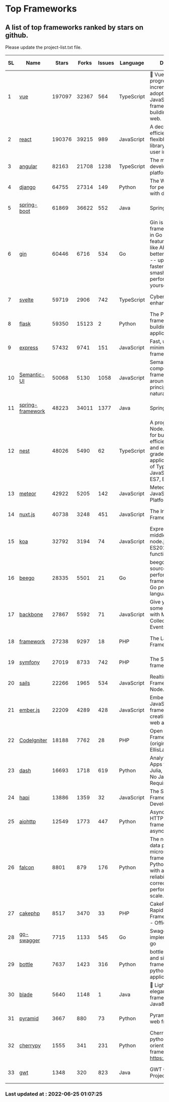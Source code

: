 # Top Frameworks
## A list of top frameworks ranked by stars on github.  
Please update the project-list.txt file.

| SL| Name  | Stars| Forks| Issues | Language | Description | Last Commit |
| --| ------| -----| ---- | ------ | -------- | ----------- | ----------- |
| 1 | [vue](https://github.com/vuejs/vue) | 197097 | 32367 | 564 | TypeScript | 🖖 Vue.js is a progressive, incrementally-adoptable JavaScript framework for building UI on the web. | 2022-06-23 00:34:26 |
| 2 | [react](https://github.com/facebook/react) | 190376 | 39215 | 989 | JavaScript | A declarative, efficient, and flexible JavaScript library for building user interfaces. | 2022-06-23 22:47:47 |
| 3 | [angular](https://github.com/angular/angular) | 82163 | 21708 | 1238 | TypeScript | The modern web developer’s platform | 2022-06-25 00:04:06 |
| 4 | [django](https://github.com/django/django) | 64755 | 27314 | 149 | Python | The Web framework for perfectionists with deadlines. | 2022-06-24 12:52:21 |
| 5 | [spring-boot](https://github.com/spring-projects/spring-boot) | 61869 | 36622 | 552 | Java | Spring Boot | 2022-06-24 17:01:31 |
| 6 | [gin](https://github.com/gin-gonic/gin) | 60446 | 6716 | 534 | Go | Gin is a HTTP web framework written in Go (Golang). It features a Martini-like API with much better performance -- up to 40 times faster. If you need smashing performance, get yourself some Gin. | 2022-06-24 14:06:46 |
| 7 | [svelte](https://github.com/sveltejs/svelte) | 59719 | 2906 | 742 | TypeScript | Cybernetically enhanced web apps | 2022-06-20 11:03:47 |
| 8 | [flask](https://github.com/pallets/flask) | 59350 | 15123 | 2 | Python | The Python micro framework for building web applications. | 2022-06-18 19:24:13 |
| 9 | [express](https://github.com/expressjs/express) | 57432 | 9741 | 151 | JavaScript | Fast, unopinionated, minimalist web framework for node. | 2022-05-20 15:57:37 |
| 10 | [Semantic-UI](https://github.com/Semantic-Org/Semantic-UI) | 50068 | 5130 | 1058 | JavaScript | Semantic is a UI component framework based around useful principles from natural language. | 2018-10-21 20:59:02 |
| 11 | [spring-framework](https://github.com/spring-projects/spring-framework) | 48223 | 34011 | 1377 | Java | Spring Framework | 2022-06-24 18:03:50 |
| 12 | [nest](https://github.com/nestjs/nest) | 48026 | 5490 | 62 | TypeScript | A progressive Node.js framework for building efficient, scalable, and enterprise-grade server-side applications on top of TypeScript & JavaScript (ES6, ES7, ES8) 🚀 | 2022-06-24 11:55:48 |
| 13 | [meteor](https://github.com/meteor/meteor) | 42922 | 5205 | 142 | JavaScript | Meteor, the JavaScript App Platform | 2022-06-23 09:10:15 |
| 14 | [nuxt.js](https://github.com/nuxt/nuxt.js) | 40738 | 3248 | 451 | JavaScript | The Intuitive Vue(2) Framework | 2022-06-23 23:08:54 |
| 15 | [koa](https://github.com/koajs/koa) | 32792 | 3194 | 74 | JavaScript | Expressive middleware for node.js using ES2017 async functions | 2022-04-06 16:09:57 |
| 16 | [beego](https://github.com/beego/beego) | 28335 | 5501 | 21 | Go | beego is an open-source, high-performance web framework for the Go programming language. | 2022-06-18 15:19:56 |
| 17 | [backbone](https://github.com/jashkenas/backbone) | 27867 | 5592 | 71 | JavaScript | Give your JS App some Backbone with Models, Views, Collections, and Events | 2022-04-26 12:19:45 |
| 18 | [framework](https://github.com/laravel/framework) | 27238 | 9297 | 18 | PHP | The Laravel Framework. | 2022-06-24 17:46:59 |
| 19 | [symfony](https://github.com/symfony/symfony) | 27019 | 8733 | 742 | PHP | The Symfony PHP framework | 2022-06-22 15:27:42 |
| 20 | [sails](https://github.com/balderdashy/sails) | 22266 | 1965 | 534 | JavaScript | Realtime MVC Framework for Node.js | 2022-05-27 21:40:10 |
| 21 | [ember.js](https://github.com/emberjs/ember.js) | 22209 | 4289 | 428 | JavaScript | Ember.js - A JavaScript framework for creating ambitious web applications | 2022-06-22 18:17:53 |
| 22 | [CodeIgniter](https://github.com/bcit-ci/CodeIgniter) | 18188 | 7762 | 28 | PHP | Open Source PHP Framework (originally from EllisLab) | 2022-03-03 13:29:55 |
| 23 | [dash](https://github.com/plotly/dash) | 16693 | 1718 | 619 | Python | Analytical Web Apps for Python, R, Julia, and Jupyter. No JavaScript Required. | 2022-06-17 20:17:56 |
| 24 | [hapi](https://github.com/hapijs/hapi) | 13886 | 1359 | 32 | JavaScript | The Simple, Secure Framework Developers Trust | 2022-06-13 17:44:05 |
| 25 | [aiohttp](https://github.com/aio-libs/aiohttp) | 12549 | 1773 | 447 | Python | Asynchronous HTTP client/server framework for asyncio and Python | 2022-06-20 10:21:07 |
| 26 | [falcon](https://github.com/falconry/falcon) | 8801 | 879 | 176 | Python | The no-magic web data plane API and microservices framework for Python developers, with a focus on reliability, correctness, and performance at scale. | 2022-06-01 18:06:26 |
| 27 | [cakephp](https://github.com/cakephp/cakephp) | 8517 | 3470 | 33 | PHP | CakePHP: The Rapid Development Framework for PHP - Official Repository | 2022-06-23 04:24:33 |
| 28 | [go-swagger](https://github.com/go-swagger/go-swagger) | 7715 | 1133 | 545 | Go | Swagger 2.0 implementation for go | 2022-06-14 15:48:24 |
| 29 | [bottle](https://github.com/bottlepy/bottle) | 7637 | 1423 | 316 | Python | bottle.py is a fast and simple micro-framework for python web-applications. | 2022-06-21 09:42:15 |
| 30 | [blade](https://github.com/lets-blade/blade) | 5640 | 1148 | 1 | Java | :rocket: Lightning fast and elegant mvc framework for Java8 | 2022-05-10 12:38:06 |
| 31 | [pyramid](https://github.com/Pylons/pyramid) | 3667 | 880 | 73 | Python | Pyramid - A Python web framework | 2022-03-13 22:49:13 |
| 32 | [cherrypy](https://github.com/cherrypy/cherrypy) | 1555 | 341 | 231 | Python | CherryPy is a pythonic, object-oriented HTTP framework.      https://cherrypy.dev | 2022-03-13 22:31:07 |
| 33 | [gwt](https://github.com/gwtproject/gwt) | 1348 | 320 | 823 | Java | GWT Open Source Project | 2022-05-05 14:30:51 |

### Last updated at : 2022-06-25 01:07:25
